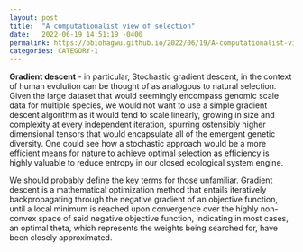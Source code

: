 ```yaml
---
layout: post
title:  "A computationalist view of selection"
date:   2022-06-19 14:51:19 -0400
permalink: https://obiohagwu.github.io/2022/06/19/A-computationalist-view-of-selection.html
categories: CATEGORY-1
---
```

**Gradient descent** - in particular, Stochastic gradient descent, in the context of human evolution can be thought of as analogous to natural selection. Given the large dataset that would seemingly encompass genomic scale data for multiple species, we would not want to use a simple gradient descent algorithm as it would tend to scale linearly, growing in size and complexity at every independent iteration, spurring ostensibly higher dimensional tensors that would encapsulate all of the emergent genetic diversity. One could see how a stochastic approach would be a more efficient means for nature to achieve optimal selection as efficiency is highly valuable to reduce entropy in our closed ecological system engine.

We should probably define the key terms for those unfamiliar. Gradient descent is a mathematical optimization method that entails iteratively backpropagating through the negative gradient of an objective function, until a local minimum is reached upon convergence over the highly non-convex space of said negative objective function, indicating in most cases, an optimal theta, which represents the weights being searched for, have been closely approximated.
